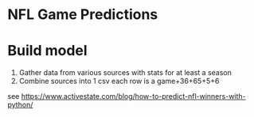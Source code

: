 # NFL Game Predictions

# Build model
1. Gather data from various sources with stats for at least a season
2. Combine sources into 1 csv
    each row is a game+36+65+5+6
    
see https://www.activestate.com/blog/how-to-predict-nfl-winners-with-python/
